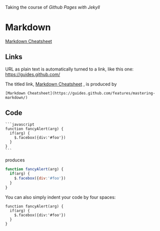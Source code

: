 Taking the course of *Github Pages with Jekyll*

# Markdown

[Markdown Cheatsheet](https://guides.github.com/features/mastering-markdown/)

## Links

URL as plain text is automatically turned to a link, like this one:
https://guides.github.com/

The titled link,
[Markdown Cheatsheet](https://guides.github.com/features/mastering-markdown/)
, is produced by

    [Markdown Cheatsheet](https://guides.github.com/features/mastering-markdown/)


## Code

    ```javascript
    function fancyAlert(arg) {
      if(arg) {
        $.facebox({div:'#foo'})
      }
    }
    ```
produces

```javascript
function fancyAlert(arg) {
  if(arg) {
    $.facebox({div:'#foo'})
  }
}
```

You can also simply indent your code by four spaces:

    function fancyAlert(arg) {
      if(arg) {
        $.facebox({div:'#foo'})
      }
    }

